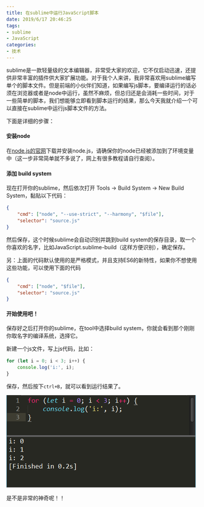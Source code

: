 ```yaml
---
title: 在sublime中运行JavaScript脚本
date: 2019/6/17 20:46:25
tags: 
- sublime
- JavaScript
categories: 
- 技术
---
```


sublime是一款轻量级的文本编辑器，非常受大家的欢迎，它不仅启动迅速，还提供非常丰富的插件供大家扩展功能。对于我个人来讲，我非常喜欢用sublime编写单个的脚本文件。但是前端的小伙伴们知道，如果编写js脚本，要编译运行的话必须在浏览器或者是node中运行，虽然不麻烦，但总归还是会消耗一些时间，对于一些简单的脚本，我们想能够立即看到脚本运行的结果，那么今天我就介绍一个可以直接在sublime中运行js脚本文件的方法。

<!--more-->
下面是详细的步骤：
#### 安装node
在[node.js的官网](https://nodejs.org/en/)下载并安装node.js，请确保你的node已经被添加到了环境变量中（这一步非常简单就不多说了，网上有很多教程请自行查阅）。

#### 添加 build system
现在打开你的sublime，然后依次打开 Tools -> Build System -> New Build System，黏贴以下代码：
```JSON
{
    "cmd": ["node", "--use-strict", "--harmony", "$file"],
    "selector": "source.js"
}
```
然后保存，这个时候sublime会自动识别并跳到build system的保存目录，取一个你喜欢的名字，比如JavaScript.sublime-build（这样方便识别），确定保存。

另：上面的代码默认使用的是严格模式，并且支持ES6的新特性，如果你不想使用这些功能，可以使用下面的代码
```JSON
{
    "cmd": ["node", "$file"],
    "selector": "source.js"
}
```

#### 开始使用吧！
保存好之后打开你的sublime，在tool中选择build system，你就会看到那个刚刚你取名字的编译系统，选择它。

新建一个js文件，写上js代码，比如：
```js
for (let i = 0; i < 3; i++) {
    console.log('i:', i);
}
```

保存，然后按下`ctrl+B`，就可以看到运行结果了。

![示例的运行结果](/img/在sublime中运行JavaScript.png)

是不是非常的神奇呢！！
